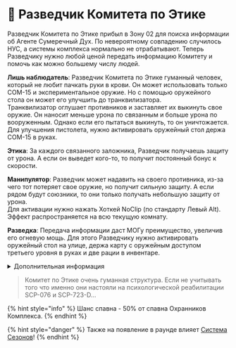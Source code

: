 # 👲 Разведчик Комитета по Этике

Разведчик Комитета по Этике прибыл в Зону 02 для поиска информации об Агенте Сумеречный Дух. По невероятному совпадению случилось НУС, а системы комплекса нормально не отрабатывают. Теперь Разведчику нужно любой ценой передать информацию Комитету и помочь как можно большему числу людей.

**Лишь наблюдатель**: Разведчик Комитета по Этике гуманный человек, который не любит пачкать руки в крови. Он может использовать только COM-15 и экспериментальное оружие. Но с помощью оружейного стола он может его улучшить до транквилизатора.\
Транквилизатор оглушает противников и заставляет их выкинуть свое оружие. Он наносит меньше урона по связанным и больше урона по вооруженным. Однако если его пытаться выкинуть, то он уничтожается. Для улучшения пистолета, нужно активировать оружейный стол держа COM-15 в руках.

**Этика**: За каждого связанного заложника, Разведчик получаешь защиту от урона. А если он выведет кого-то, то получит постоянный бонус к скорости.

**Манипулятор**: Разведчик может надавить на своего противника, из-за чего тот потеряет свое оружие, но получит сильную защиту. А если рядом будут союзники, то они только получать небольшую защиту от урона.\
Для активации нужно нажать Хоткей NoClip (по стандарту Левый Alt). Эффект распространяется на всю текущую комнату.

**Разведка**: Передача информации даст МОГу преимущество, увеличив его огневую мощь. Для этого Разведчику нужно активировать оружейный стол на улице, держа карту с оружейным доступом третьего уровня в руках и две рации в инвентаре.

<details>

<summary>Дополнительная информация</summary>

* **Класс**: Рядовой МОГ
* **Оружие**: COM-15
* **Уровень доступа**: Карта Рядового МОГ
* **Броня**: Боевая броня
* **Особое снаряжение**: Отсутствует

</details>

> Комитет по Этике очень гуманная структура. Если не учитывать того что именно они настояли на психологической реабилитации SCP-076 и SCP-723-D…

{% hint style="info" %}
Шанс спавна - 50% от спавна Охранников Комплекса.
{% endhint %}

{% hint style="danger" %}
Также на появление в раунде влияет [Система Сезонов](../../server-systems/seasons-system/)!
{% endhint %}
